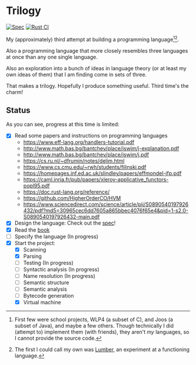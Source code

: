 # Trilogy

[![Spec](https://github.com/foxfriends/trilogy/actions/workflows/spec.yaml/badge.svg)](https://github.com/foxfriends/trilogy/actions/workflows/spec.yaml)
[![Rust CI](https://github.com/foxfriends/trilogy/actions/workflows/rust.yml/badge.svg)](https://github.com/foxfriends/trilogy/actions/workflows/rust.yml)

My (approximately) third attempt at building a programming language[^1][^2].

Also a programming language that more closely resembles three languages
at once than any one single language.

Also an exploration into a bunch of ideas in language theory (or at least my own
ideas of them) that I am finding come in sets of three.

That makes a trilogy. Hopefully I produce something useful. Third time's the charm!

[^1]: First few were school projects, WLP4 (a subset of C), and Joos (a subset of Java), and maybe a few others. Though technically I did (attempt to) implement them (with friends), they aren't *my* languages, so I cannot provide the source code.
[^2]: The first I could call my own was [Lumber](https://github.com/foxfriends/lumber), an experiment at a functioning language.

## Status

As you can see, progress at this time is limited:

- [x] Read some papers and instructions on programming languages
    - https://www.eff-lang.org/handlers-tutorial.pdf
    - http://www.math.bas.bg/bantchev/place/iswim/j-explanation.pdf
    - http://www.math.bas.bg/bantchev/place/iswim/j.pdf
    - https://cs.ru.nl/~dfrumin/notes/delim.html
    - https://www.cs.cmu.edu/~rwh/students/filinski.pdf
    - https://homepages.inf.ed.ac.uk/slindley/papers/effmondel-jfp.pdf
    - https://caml.inria.fr/pub/papers/xleroy-applicative_functors-popl95.pdf
    - https://doc.rust-lang.org/reference/
    - https://github.com/HigherOrderCO/HVM
    - https://www.sciencedirect.com/science/article/pii/S0890540197926432/pdf?md5=30965cec6dd7605a865bbec4076f65e4&pid=1-s2.0-S0890540197926432-main.pdf
- [x] Design the language: Check out the [spec](./spec/)!
- [x] Read the [book](https://craftinginterpreters.com/)
- [ ] Specify the language (In progress)
- [x] Start the project:
    - [x] Scanning
    - [x] Parsing
    - [ ] Testing (In progress)
    - [ ] Syntactic analysis (In progress)
    - [ ] Name resolution (In progress)
    - [ ] Semantic structure
    - [ ] Semantic analysis
    - [ ] Bytecode generation
    - [x] Virtual machine
